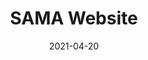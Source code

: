 ---
title: SAMA Website 
description: A complete website redesign for the San Antonio Manufacturers Association, a membership driven organization dedicated to strengthening San Antonio's local and regional manufacturing industry for over 100 years.
skills: Design
image: /assets/img/projects/sama-thumbnail-1.jpg
date: 2021-04-20
tags:
  - design-projects
  - design-feat
layout: layouts/design-projects.njk
# webLink: 
# githubLink: 
---